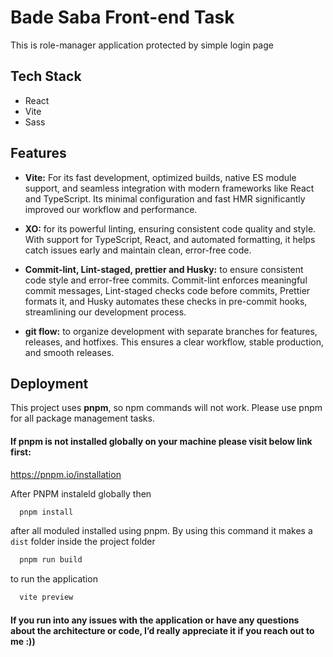 # Bade Saba Front-end Task

This is role-manager application protected by simple login page

## Tech Stack

-  React
-  Vite
-  Sass

## Features

-  **Vite:** For its fast development, optimized builds, native ES module support, and seamless integration with modern frameworks like React and TypeScript. Its minimal configuration and fast HMR significantly improved our workflow and performance.

-  **XO:** for its powerful linting, ensuring consistent code quality and style. With support for TypeScript, React, and automated formatting, it helps catch issues early and maintain clean, error-free code.

-  **Commit-lint, Lint-staged, prettier and Husky:** to ensure consistent code style and error-free commits. Commit-lint enforces meaningful commit messages, Lint-staged checks code before commits, Prettier formats it, and Husky automates these checks in pre-commit hooks, streamlining our development process.

-  **git flow:** to organize development with separate branches for features, releases, and hotfixes. This ensures a clear workflow, stable production, and smooth releases.

## Deployment

This project uses **pnpm**, so npm commands will not work. Please use pnpm for all package management tasks.

#### If pnpm is not installed globally on your machine please visit below link first:

https://pnpm.io/installation

After PNPM instaleld globally then

```bash
  pnpm install
```

after all moduled installed using pnpm. By using this command it makes a `dist` folder inside the project folder

```bash
  pnpm run build
```

to run the application

```bash
  vite preview
```

#### If you run into any issues with the application or have any questions about the architecture or code, I’d really appreciate it if you reach out to me :))
